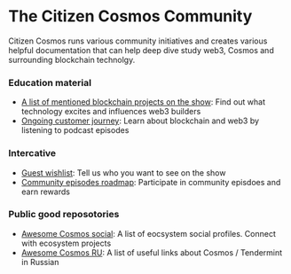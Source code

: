# The Citizen Cosmos Community

Citizen Cosmos runs various community initiatives and creates various helpful documentation that can help deep dive study web3, Cosmos and surrounding blockchain technolgy.

### Education material

- [A list of mentioned blockchain projects on the show](https://github.com/citizen-cosmos/Citizen-Cosmos/blob/master/community/A%20list%20of%20mentioned%20projects.md): Find out what technology excites and influences web3 builders 
- [Ongoing customer journey](https://github.com/citizen-cosmos/Citizen-Cosmos/blob/master/community/ongoing%20customer%20journey.md): Learn about blockchain and web3 by listening to podcast episodes  

### Intercative

- [Guest wishlist](https://github.com/citizen-cosmos/Citizen-Cosmos/blob/master/community/guest-wish-list.md): Tell us who you want to see on the show
- [Community episodes roadmap](https://github.com/citizen-cosmos/Citizen-Cosmos/blob/master/project/community%20episodes.md#episode-roadmap): Participate in community episdoes and earn rewards

### Public good reposotories

- [Awesome Cosmos social](https://github.com/citizen-cosmos/Awesome-cosmos-social): A list of eocsystem social profiles. Connect with ecosystem projects
- [Awesome Cosmos RU](https://github.com/citizen-cosmos/Awesome-cosmos-ru): A list of useful links about Cosmos / Tendermint in Russian
